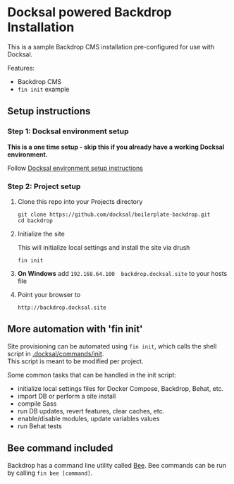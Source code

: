 # Docksal powered Backdrop Installation

This is a sample Backdrop CMS installation pre-configured for use with Docksal.  

Features:

- Backdrop CMS
- `fin init` example

## Setup instructions

### Step 1: Docksal environment setup

**This is a one time setup - skip this if you already have a working Docksal environment.**  

Follow [Docksal environment setup instructions](https://docs.docksal.io/getting-started/)
   
### Step 2: Project setup

1. Clone this repo into your Projects directory

    ```
    git clone https://github.com/docksal/boilerplate-backdrop.git
    cd backdrop
    ```

2. Initialize the site

    This will initialize local settings and install the site via drush

    ```
    fin init
    ```

3. **On Windows** add `192.168.64.100  backdrop.docksal.site` to your hosts file

4. Point your browser to

    ```
    http://backdrop.docksal.site
    ```


## More automation with 'fin init'

Site provisioning can be automated using `fin init`, which calls the shell script in [.docksal/commands/init](.docksal/commands/init).  
This script is meant to be modified per project.

Some common tasks that can be handled in the init script:

- initialize local settings files for Docker Compose, Backdrop, Behat, etc.
- import DB or perform a site install
- compile Sass
- run DB updates, revert features, clear caches, etc.
- enable/disable modules, update variables values
- run Behat tests

## Bee command included

Backdrop has a command line utility called [Bee](https://github.com/backdrop-contrib/bee).
Bee commands can be run by calling `fin bee [command]`.
